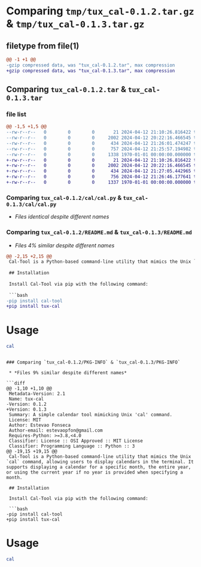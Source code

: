 # Comparing `tmp/tux_cal-0.1.2.tar.gz` & `tmp/tux_cal-0.1.3.tar.gz`

## filetype from file(1)

```diff
@@ -1 +1 @@
-gzip compressed data, was "tux_cal-0.1.2.tar", max compression
+gzip compressed data, was "tux_cal-0.1.3.tar", max compression
```

## Comparing `tux_cal-0.1.2.tar` & `tux_cal-0.1.3.tar`

### file list

```diff
@@ -1,5 +1,5 @@
--rw-r--r--   0        0        0       21 2024-04-12 21:10:26.816422 tux_cal-0.1.2/cal/__init__.py
--rw-r--r--   0        0        0     2002 2024-04-12 20:22:16.466545 tux_cal-0.1.2/cal/cal.py
--rw-r--r--   0        0        0      434 2024-04-12 21:26:01.474247 tux_cal-0.1.2/pyproject.toml
--rw-r--r--   0        0        0      757 2024-04-12 21:25:57.194982 tux_cal-0.1.2/README.md
--rw-r--r--   0        0        0     1338 1970-01-01 00:00:00.000000 tux_cal-0.1.2/PKG-INFO
+-rw-r--r--   0        0        0       21 2024-04-12 21:10:26.816422 tux_cal-0.1.3/cal/__init__.py
+-rw-r--r--   0        0        0     2002 2024-04-12 20:22:16.466545 tux_cal-0.1.3/cal/cal.py
+-rw-r--r--   0        0        0      434 2024-04-12 21:27:05.442965 tux_cal-0.1.3/pyproject.toml
+-rw-r--r--   0        0        0      756 2024-04-12 21:26:46.177641 tux_cal-0.1.3/README.md
+-rw-r--r--   0        0        0     1337 1970-01-01 00:00:00.000000 tux_cal-0.1.3/PKG-INFO
```

### Comparing `tux_cal-0.1.2/cal/cal.py` & `tux_cal-0.1.3/cal/cal.py`

 * *Files identical despite different names*

### Comparing `tux_cal-0.1.2/README.md` & `tux_cal-0.1.3/README.md`

 * *Files 4% similar despite different names*

```diff
@@ -2,15 +2,15 @@
 Cal-Tool is a Python-based command-line utility that mimics the Unix `cal` command, allowing users to display calendars in the terminal. It supports displaying a calendar for a specific month, the entire year, or using the current year if no year is provided when specifying a month.
 
 ## Installation
 
 Install Cal-Tool via pip with the following command:
 
 ```bash
-pip install cal-tool
+pip install tux-cal
 ````
 
 # Usage
 ```bash
 cal
 ```
```

### Comparing `tux_cal-0.1.2/PKG-INFO` & `tux_cal-0.1.3/PKG-INFO`

 * *Files 9% similar despite different names*

```diff
@@ -1,10 +1,10 @@
 Metadata-Version: 2.1
 Name: tux-cal
-Version: 0.1.2
+Version: 0.1.3
 Summary: A simple calendar tool mimicking Unix 'cal' command.
 License: MIT
 Author: Estevao Fonseca
 Author-email: estevaopfon@gmail.com
 Requires-Python: >=3.8,<4.0
 Classifier: License :: OSI Approved :: MIT License
 Classifier: Programming Language :: Python :: 3
@@ -19,15 +19,15 @@
 Cal-Tool is a Python-based command-line utility that mimics the Unix `cal` command, allowing users to display calendars in the terminal. It supports displaying a calendar for a specific month, the entire year, or using the current year if no year is provided when specifying a month.
 
 ## Installation
 
 Install Cal-Tool via pip with the following command:
 
 ```bash
-pip install cal-tool
+pip install tux-cal
 ````
 
 # Usage
 ```bash
 cal
 ```
```

